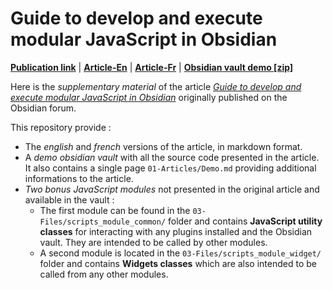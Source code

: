 # Guide to develop and execute modular JavaScript in Obsidian

[**Publication link**](https://forum.obsidian.md/t/guide-to-develop-and-execute-modular-javascript-in-obsidian/88339) |
[**Article-En**](guide_to_develop_and_execute_modular_javascript_in_obsidian.md) |
[**Article-Fr**](guide_pour_developper_et_executer_du_javascript_modulaire_dans_obsidian.md) |
[**Obsidian vault demo [zip]**](obsidian-vault-demo-js-module.zip)

Here is the *supplementary material* of the article [*Guide to develop and execute modular JavaScript in Obsidian*](https://forum.obsidian.md/t/guide-to-develop-and-execute-modular-javascript-in-obsidian/88339) originally published on the Obsidian forum.

This repository provide :

- The *english* and *french* versions of the article, in markdown format.
- A *demo obsidian vault* with all the source code presented in the article. It also contains a single page `01-Articles/Demo.md` providing additional informations to the article.
- *Two bonus JavaScript modules* not presented in the original article and available in the vault :
  - The first module can be found in the `03-Files/scripts_module_common/` folder and contains **JavaScript utility classes** for interacting with any plugins installed and the Obsidian vault. They are intended to be called by other modules.
  - A second module is located in the `03-Files/scripts_module_widget/` folder and contains **Widgets classes** which are also intended to be called from any other modules.
